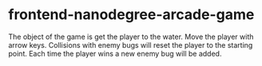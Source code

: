 frontend-nanodegree-arcade-game
===============================

The object of the game is get the player to the water.
Move the player with arrow keys.
Collisions with enemy bugs will reset the player to the starting point.
Each time the player wins a new enemy bug will be added.
